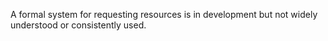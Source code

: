 A formal system for requesting resources is in development but not widely understood or consistently used.
